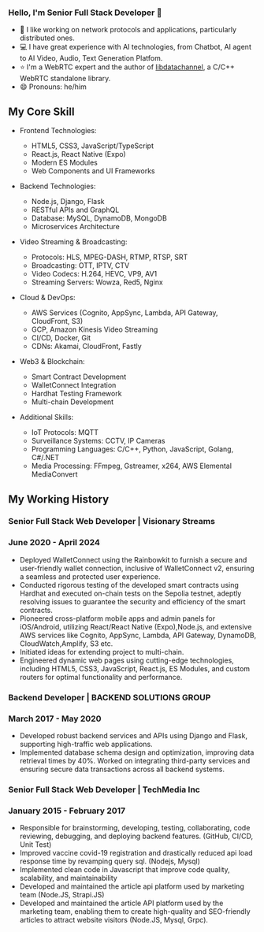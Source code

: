 ### Hello, I'm Senior Full Stack Developer :wave:

- :telescope: I like working on network protocols and applications, particularly distributed ones.
- :computer: I have great experience with AI technologies, from Chatbot, AI agent to AI Video, Audio, Text Generation Platfom.
- :star: I'm a WebRTC expert and the author of [libdatachannel](https://libdatachannel.org/), a C/C++ WebRTC standalone library.
- :smile: Pronouns: he/him

## My Core Skill
- Frontend Technologies:
  - HTML5, CSS3, JavaScript/TypeScript
  - React.js, React Native (Expo)
  - Modern ES Modules
  - Web Components and UI Frameworks

- Backend Technologies:
  - Node.js, Django, Flask
  - RESTful APIs and GraphQL
  - Database: MySQL, DynamoDB, MongoDB
  - Microservices Architecture

- Video Streaming & Broadcasting:
  - Protocols: HLS, MPEG-DASH, RTMP, RTSP, SRT
  - Broadcasting: OTT, IPTV, CTV
  - Video Codecs: H.264, HEVC, VP9, AV1
  - Streaming Servers: Wowza, Red5, Nginx

- Cloud & DevOps:
  - AWS Services (Cognito, AppSync, Lambda, API Gateway, CloudFront, S3)
  - GCP, Amazon Kinesis Video Streaming
  - CI/CD, Docker, Git
  - CDNs: Akamai, CloudFront, Fastly

- Web3 & Blockchain:
  - Smart Contract Development
  - WalletConnect Integration
  - Hardhat Testing Framework
  - Multi-chain Development

- Additional Skills:
  - IoT Protocols: MQTT
  - Surveillance Systems: CCTV, IP Cameras
  - Programming Languages: C/C++, Python, JavaScript, Golang, C#/.NET
  - Media Processing: FFmpeg, Gstreamer, x264, AWS Elemental MediaConvert

## My Working History

### Senior Full Stack Web Developer | Visionary Streams
### June 2020 - April 2024

- Deployed WalletConnect using the Rainbowkit to furnish a secure and user-friendly wallet connection, inclusive of WalletConnect v2, ensuring a seamless and protected user experience.
- Conducted rigorous testing of the developed smart contracts using Hardhat and executed on-chain tests on the Sepolia testnet, adeptly resolving issues to guarantee the security and efficiency of the smart contracts.
- Pioneered cross-platform mobile apps and admin panels for iOS/Android, utilizing React/React Native (Expo),Node.js, and extensive AWS services like Cognito, AppSync, Lambda, API Gateway, DynamoDB, CloudWatch,Amplify, S3 etc.
- Initiated ideas for extending project to multi-chain.
- Engineered dynamic web pages using cutting-edge technologies, including HTML5, CSS3, JavaScript, React.js, ES Modules, and custom routers for optimal functionality and performance.

### Backend Developer | BACKEND SOLUTIONS GROUP
### March 2017 - May 2020

- Developed robust backend services and APIs using Django and Flask, supporting high-traffic web applications.
- Implemented database schema design and optimization, improving data retrieval times by 40%.
    Worked on integrating third-party services and ensuring secure data transactions across all backend systems.

### Senior Full Stack Web Developer | TechMedia Inc
### January 2015 - February 2017
- Responsible for brainstorming, developing, testing, collaborating, code reviewing, debugging, and deploying backend
features. (GitHub, CI/CD, Unit Test)
- Improved vaccine covid-19 registration and drastically reduced api load response time by revamping query sql. (Nodejs,
Mysql)
- Implemented clean code in Javascript that improve code quality, scalability, and maintainability
- Developed and maintained the article api platform used by marketing team (Node.JS, Strapi.JS)
- Developed and maintained the article API platform used by the marketing team, enabling them to create high-quality and
SEO-friendly articles to attract website visitors (Node.JS, Mysql, Grpc).

